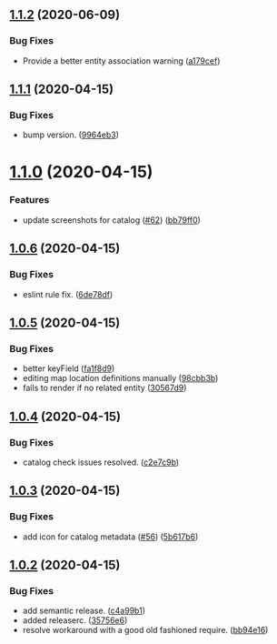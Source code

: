 ## [1.1.2](https://github.com/newrelic/nr1-workload-geoops/compare/v1.1.1...v1.1.2) (2020-06-09)


### Bug Fixes

* Provide a better entity association warning ([a179cef](https://github.com/newrelic/nr1-workload-geoops/commit/a179cef66d0a5941c635b4c12ece9bfe7ecbd642))

## [1.1.1](https://github.com/newrelic/nr1-workload-geoops/compare/v1.1.0...v1.1.1) (2020-04-15)


### Bug Fixes

* bump version. ([9964eb3](https://github.com/newrelic/nr1-workload-geoops/commit/9964eb3a0bee5640e040312c4d15957fb2e228f4))

# [1.1.0](https://github.com/newrelic/nr1-workload-geoops/compare/v1.0.6...v1.1.0) (2020-04-15)


### Features

* update screenshots for catalog ([#62](https://github.com/newrelic/nr1-workload-geoops/issues/62)) ([bb79ff0](https://github.com/newrelic/nr1-workload-geoops/commit/bb79ff09bec756db1b38dde99a68c1787ab6a70c))

## [1.0.6](https://github.com/newrelic/nr1-workload-geoops/compare/v1.0.5...v1.0.6) (2020-04-15)


### Bug Fixes

* eslint rule fix. ([6de78df](https://github.com/newrelic/nr1-workload-geoops/commit/6de78df401422107d0f0e8af0b081a3eda696068))

## [1.0.5](https://github.com/newrelic/nr1-workload-geoops/compare/v1.0.4...v1.0.5) (2020-04-15)


### Bug Fixes

* better keyField ([fa1f8d9](https://github.com/newrelic/nr1-workload-geoops/commit/fa1f8d9be06b3cdecf594a7b80424e7cef552c2d))
* editing map location definitions manually ([98cbb3b](https://github.com/newrelic/nr1-workload-geoops/commit/98cbb3bc8e50c712e57bbb5b7dffa7e37eab72f7))
* fails to render if no related entity ([30567d9](https://github.com/newrelic/nr1-workload-geoops/commit/30567d924de79ce48f9abd7e439e0c9daf1dd98f))

## [1.0.4](https://github.com/newrelic/nr1-workload-geoops/compare/v1.0.3...v1.0.4) (2020-04-15)


### Bug Fixes

* catalog check issues resolved. ([c2e7c9b](https://github.com/newrelic/nr1-workload-geoops/commit/c2e7c9b0d9b1ebbfadb5f5a8b9ff560091ad5dbc))

## [1.0.3](https://github.com/newrelic/nr1-workload-geoops/compare/v1.0.2...v1.0.3) (2020-04-15)


### Bug Fixes

* add icon for catalog metadata ([#56](https://github.com/newrelic/nr1-workload-geoops/issues/56)) ([5b617b6](https://github.com/newrelic/nr1-workload-geoops/commit/5b617b626299a66d323689a9890cc88e48a80c82))

## [1.0.2](https://github.com/newrelic/nr1-workload-geoops/compare/v1.0.1...v1.0.2) (2020-04-15)


### Bug Fixes

* add semantic release. ([c4a99b1](https://github.com/newrelic/nr1-workload-geoops/commit/c4a99b1ed5f5988d10e29e4785ab20fef199d406))
* added releaserc. ([35756e6](https://github.com/newrelic/nr1-workload-geoops/commit/35756e68e182a75e3e650e3fa24e4c13749409f9))
* resolve workaround with a good old fashioned require. ([bb94e16](https://github.com/newrelic/nr1-workload-geoops/commit/bb94e164d4cf6ed54607815da9131782ba71b110))
